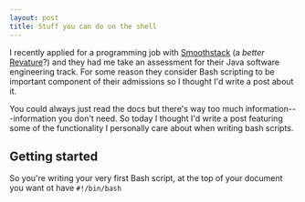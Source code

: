 ```yaml
---
layout: post
title: Stuff you can do on the shell
---
```


I recently applied for a programming job with [Smoothstack](https://wwww.smoothstack.com) (a _better_ [Revature](https://revature.com)?) and they had me take an assessment for their Java software engineering track. For some reason they consider Bash scripting to be important component of their admissions so I thought I'd write a post about it.

You could always just read the docs but there's way too much information---information you don't need. So today I thought I'd write a post featuring some of the functionality I personally care about when writing bash scripts.

## Getting started
So you're writing your very first Bash script, at the top of your document you want ot have `#!/bin/bash`
